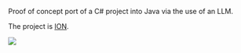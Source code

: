 Proof of concept port of a C# project into Java via the use of an LLM.

The project is [ION](https://github.com/Quackster/ION).

![](https://i.imgur.com/AwYllTr.png)